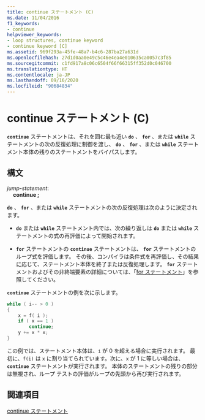 ```yaml
---
title: continue ステートメント (C)
ms.date: 11/04/2016
f1_keywords:
- continue
helpviewer_keywords:
- loop structures, continue keyword
- continue keyword [C]
ms.assetid: 969f293a-45fe-48a7-b4c6-287ba27a631d
ms.openlocfilehash: 27d1d0aa0e49c5c46e4ea4e010635ca0057c3f85
ms.sourcegitcommit: c1fd917a8c06c6504f66f66315ff352d0c046700
ms.translationtype: HT
ms.contentlocale: ja-JP
ms.lasthandoff: 09/16/2020
ms.locfileid: "90684834"
---
```

# <a name="continue-statement-c"></a>continue ステートメント (C)

**`continue`** ステートメントは、それを囲む最も近い **`do`** 、 **`for`** 、または **`while`** ステートメントの次の反復処理に制御を渡し、 **`do`** 、 **`for`** 、または **`while`** ステートメント本体の残りのステートメントをバイパスします。

## <a name="syntax"></a>構文

*jump-statement*:<br/>
&nbsp;&nbsp;&nbsp;&nbsp;**continue ;**

**`do`** 、 **`for`** 、または **`while`** ステートメントの次の反復処理は次のように決定されます。

- **`do`** または **`while`** ステートメント内では、次の繰り返しは **`do`** または **`while`** ステートメントの式の再評価によって開始されます。

- **`for`** ステートメントの **`continue`** ステートメントは、 **`for`** ステートメントのループ式を評価します。 その後、コンパイラは条件式を再評価し、その結果に応じて、ステートメント本体を終了または反復処理します。 **`for`** ステートメントおよびその非終端要素の詳細については、「[for ステートメント](../c-language/for-statement-c.md)」を参照してください。

**`continue`** ステートメントの例を次に示します。

```C
while ( i-- > 0 )
{
    x = f( i );
    if ( x == 1 )
        continue;
    y += x * x;
}
```

この例では、ステートメント本体は、`i` が 0 を超える場合に実行されます。 最初に、`f(i)` は `x` に割り当てられています。次に、`x` が 1 に等しい場合は、 **`continue`** ステートメントが実行されます。 本体のステートメントの残りの部分は無視され、ループ テストの評価がループの先頭から再び実行されます。

## <a name="see-also"></a>関連項目

[continue ステートメント](../cpp/continue-statement-cpp.md)
